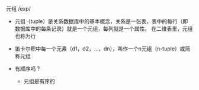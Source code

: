元组/exp/- 元组（tuple）是关系数据库中的基本概念，关系是一张表，表中的每行（即数据库中的每条记录）就是一个元组，每列就是一个属性。 在二维表里，元组也称为行- 笛卡尔积中每一个元素（d1，d2，…，dn），叫作一个n元组（n-tuple）或简称元组- 有顺序吗？	- ‌元组是有序的